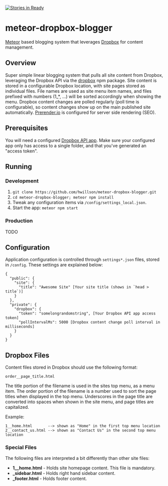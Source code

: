 [![Stories in Ready](https://badge.waffle.io/hwillson/meteor-dropbox-blogger.png?label=ready&title=Ready)](https://waffle.io/hwillson/meteor-dropbox-blogger)

# meteor-dropbox-blogger

[Meteor](https://meteor.com) based blogging system that leverages [Dropbox](https://dropbox.com) for content management.

## Overview

Super simple linear blogging system that pulls all site content from Dropbox, leveraging the Dropbox API via the [dropbox](https://www.npmjs.com/package/dropbox) npm package. Site content is stored in a configurable Dropbox location, with site pages stored as individual files. File names are used as site menu item names, and files prefixed with numbers (1_*, ...) will be sorted accordingly when showing the menu. Dropbox content changes are polled regularly (poll time is configurable), so content changes show up on the main published site automatically. [Prerender.io](https://prerender.io/) is configured for server side rendering (SEO).

## Prerequisites

You will need a configured [Dropbox API app](https://www.dropbox.com/developers/apps). Make sure your configured app only has access to a single folder, and that you've generated an "access token".

## Running

### Development

1. `git clone https://github.com/hwillson/meteor-dropbox-blogger.git`
2. `cd meteor-dropbox-blogger; meteor npm install`
3. Tweak any configuration items via `/config/settings_local.json`.
4. Start the app: `meteor npm start`

### Production

TODO

## Configuration

Application configuration is controlled through `settings*.json` files, stored in `/config`. These settings are explained below:

```
{
  "public": {  
    "site": {
      "title": "Awesome Site" [Your site title (shows in `head > title`)]
    }    
  },
  "private": {
    "dropbox": {
      "token": "somelongrandomstring", [Your Dropbox API app access token]
      "pollIntervalMs": 5000 [Dropbox content change poll interval in milliseconds]
    }
  }
}   
```

## Dropbox Files

Content files stored in Dropbox should use the following format:

```
order__page_title.html
```

The title portion of the filename is used in the sites top menu, as a menu item. The order portion of the filename is a number used to sort the page titles when displayed in the top menu. Underscores in the page title are converted into spaces when shown in the site menu, and page titles are capitalized.

Example:

```
1__home.html       --> shown as "Home" in the first top menu location
2__contact_us.html --> shown as "Contact Us" in the second top menu location
```

### Special Files

The following files are interpreted a bit differently than other site files:

- **1__home.html** - Holds site homepage content. This file is mandatory.
- **_sidebar.html** - Holds right hand sidebar content.
- **_footer.html** - Holds footer content.